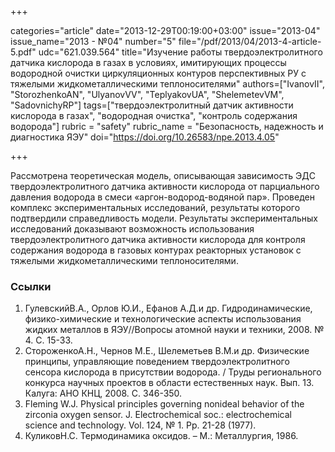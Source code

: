 +++

categories="article"
date="2013-12-29T00:19:00+03:00"
issue="2013-04"
issue_name="2013 - №04"
number="5"
file="/pdf/2013/04/2013-4-article-5.pdf"
udc="621.039.564"
title="Изучение работы твердоэлектролитного датчика кислорода в газах в условиях, имитирующих процессы водородной очистки циркуляционных контуров перспективных РУ с тяжелыми жидкометаллическими теплоносителями"
authors=["IvanovII", "StorozhenkoAN", "UlyanovVV", "TeplyakovUA", "ShelemetevVM", "SadovnichyRP"]
tags=["твердоэлектролитный датчик активности кислорода в газах", "водородная очистка", "контроль содержания водорода"]
rubric = "safety"
rubric_name = "Безопасность, надежность и диагностика ЯЭУ"
doi="https://doi.org/10.26583/npe.2013.4.05"

+++

Рассмотрена теоретическая модель, описывающая зависимость ЭДС твердоэлектролитного датчика активности кислорода от парциального давления водорода в смеси «аргон-водород-водяной пар». Проведен комплекс экспериментальных исследований, результаты которого подтвердили справедливость модели. Результаты экспериментальных исследований доказывают возможность использования твердоэлектролитного датчика активности кислорода для контроля содержания водорода в газовых контурах реакторных установок с тяжелыми жидкометаллическими теплоносителями.

### Ссылки

1. ГулевскийВ.А., Орлов Ю.И., Ефанов А.Д.и др. Гидродинамические, физико-химические и технологические аспекты использования жидких металлов в ЯЭУ//Вопросы атомной науки и техники, 2008. № 4. С. 15-33.
2. СтороженкоА.Н., Чернов М.Е., Шелеметьев В.М.и др. Физические принципы, управляющие поведением твердоэлектролитного сенсора кислорода в присутствии водорода. / Труды регионального конкурса научных проектов в области естественных наук. Вып. 13. Калуга: АНО КНЦ, 2008. С. 346-350.
3. Fleming W.J. Physical principles governing nonideal behavior of the zirconia oxygen sensor. J. Electrochemical soc.: electrochemical science and technology. Vol. 124, № 1. Pp. 21-28 (1977).
4. КуликовН.С. Термодинамика оксидов. – М.: Металлургия, 1986.